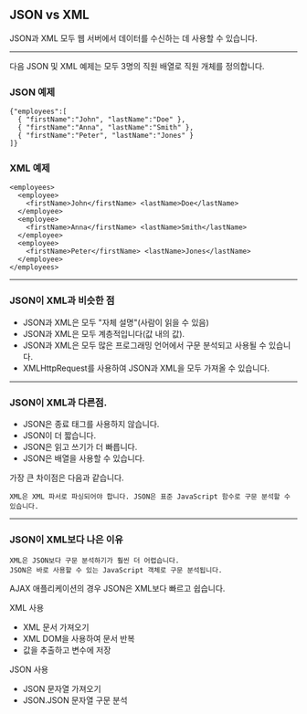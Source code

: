 ## JSON vs XML

JSON과 XML 모두 웹 서버에서 데이터를 수신하는 데 사용할 수 있습니다.

---

다음 JSON 및 XML 예제는 모두 3명의 직원 배열로 직원 개체를 정의합니다.

### JSON 예제

    {"employees":[
      { "firstName":"John", "lastName":"Doe" },
      { "firstName":"Anna", "lastName":"Smith" },
      { "firstName":"Peter", "lastName":"Jones" }
    ]}

### XML 예제

    <employees>
      <employee>
        <firstName>John</firstName> <lastName>Doe</lastName>
      </employee>
      <employee>
        <firstName>Anna</firstName> <lastName>Smith</lastName>
      </employee>
      <employee>
        <firstName>Peter</firstName> <lastName>Jones</lastName>
      </employee>
    </employees>

---

### JSON이 XML과 비슷한 점

- JSON과 XML은 모두 "자체 설명"(사람이 읽을 수 있음)
- JSON과 XML은 모두 계층적입니다(값 내의 값).
- JSON과 XML은 모두 많은 프로그래밍 언어에서 구문 분석되고 사용될 수 있습니다.
- XMLHttpRequest를 사용하여 JSON과 XML을 모두 가져올 수 있습니다.

---

### JSON이 XML과 다른점.

- JSON은 종료 태그를 사용하지 않습니다.
- JSON이 더 짧습니다.
- JSON은 읽고 쓰기가 더 빠릅니다.
- JSON은 배열을 사용할 수 있습니다.

가장 큰 차이점은 다음과 같습니다.

    XML은 XML 파서로 파싱되어야 합니다. JSON은 표준 JavaScript 함수로 구문 분석할 수 있습니다.

---

### JSON이 XML보다 나은 이유

    XML은 JSON보다 구문 분석하기가 훨씬 더 어렵습니다.
    JSON은 바로 사용할 수 있는 JavaScript 객체로 구문 분석됩니다.

AJAX 애플리케이션의 경우 JSON은 XML보다 빠르고 쉽습니다.

XML 사용

- XML 문서 가져오기
- XML DOM을 사용하여 문서 반복
- 값을 추출하고 변수에 저장

JSON 사용

- JSON 문자열 가져오기
- JSON.JSON 문자열 구문 분석
